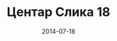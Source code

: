 ---
layout: default
modal-id: 36
date: 2014-07-18
img: centar/DSC_0288.jpg
alt: image-alt
store: Centar
title: Центар Слика 18
description: Intro LINQ is query language for C and VB introduced in .NET 3.5 and VS 2008. LINQ simplifies querying by offering one unified language to query different types of data sources. In order to use LINQ to query data source we need LINQ provider. Many providers are posted here and there is option to create our own providers, so basically you can query everything with the right provider. This means that a single query can be used to query data from DB, XML, lists etc.. Query SyntaxLINQ queries can be written in two basic ways.

---
